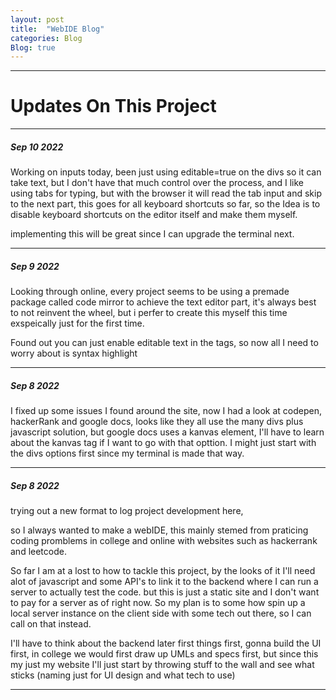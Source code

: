 ```yaml
---
layout: post
title:  "WebIDE Blog"
categories: Blog
Blog: true
---
```


---
# Updates On This Project 
---

##### Sep 10 2022 

Working on inputs today, been just using editable=true on the divs so it can take text, but I don't have that much control over the process, and I like using tabs for typing, but with the browser it will read the tab input and skip to the next part, this goes for all keyboard shortcuts so far, so the Idea is to disable keyboard shortcuts on the editor itself and make them myself.

implementing this will be great since I can upgrade the terminal next.

---


##### Sep 9 2022 

Looking through online, every project seems to be using a premade package called code mirror to achieve the text editor part,
it's always best to not reinvent the wheel, but i perfer to create this myself this time exspeically just for the first time.

Found out you can just enable editable text in the tags, so now all I need to worry about is syntax highlight


---

##### Sep 8 2022 

I fixed up some issues I found around the site, now I had a look at codepen, hackerRank and google docs, looks like they all use the many divs plus javascript solution, but google docs uses a kanvas element, I'll have to learn about the kanvas tag if I want to go with that opttion. I might just start with the divs options first since my terminal is made that way.

---

##### Sep 8 2022

trying out a new format to log project development here,

so I always wanted to make a webIDE, this mainly stemed from praticing coding promblems in college and online with websites such as hackerrank and leetcode.

So far I am at a lost to how to tackle this project, by the looks of it I'll need alot of javascript and some API's to link it to the backend where I can run a server to actually test the code. but this is just a static site and I don't want to pay for a server as of right now. So my plan is to some how spin up a local server instance on the client side with some tech out there, so I can call on that instead.

I'll have to think about the backend later first things first, gonna build the UI first, in college we would first draw up UMLs and specs first, but since this my just my website I'll just start by throwing stuff to the wall and see what sticks (naming just for UI design and what tech to use)

---


